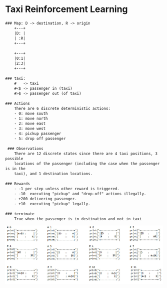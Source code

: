 # Taxi Reinforcement Learning

    ### Map: D -> destination, R -> origin
        +---+
        |D: |
        | :R|
        +---+

        +---+
        |0:1|
        |2:3|
        +---+

    ### taxi:
        #   -> taxi
        #<$ -> passenger in (taxi)
        #>$ -> passenger out (of taxi)

    ### Actions
        There are 6 discrete deterministic actions:
        - 0: move south
        - 1: move north
        - 2: move east
        - 3: move west
        - 4: pickup passenger
        - 5: drop off passenger

     ### Observations
        There are 12 discrete states since there are 4 taxi positions, 3 possible
        locations of the passenger (including the case when the passenger is in the
        taxi), and 1 destination locations.

    ### Rewards
        - -1 per step unless other reward is triggered.
        - -10  executing "pickup" and "drop-off" actions illegally.
        - +200 delivering passenger.
        - +10  executing "pickup" legally.

    ### ternimate
        True when the passenger is in destination and not in taxi


<img src="https://github.com/arashebra/Taxi-Reinforcement-Learning/blob/main/AllStates.jpg">